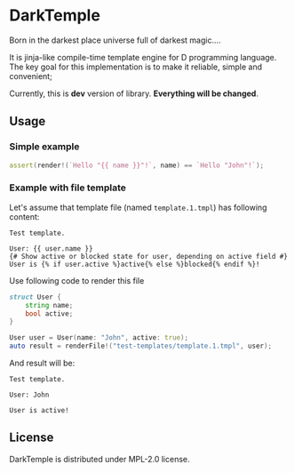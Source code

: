 # DarkTemple

Born in the darkest place universe full of darkest magic....

It is jinja-like compile-time template engine for D programming language.
The key goal for this implementation is to make it reliable, simple and convenient;

Currently, this is **dev** version of library.
**Everything will be changed**.


## Usage

### Simple example

```d
assert(render!(`Hello "{{ name }}"!`, name) == `Hello "John"!`);
```

### Example with file template

Let's assume that template file (named `template.1.tmpl`) has following content:

```
Test template.

User: {{ user.name }}
{# Show active or blocked state for user, depending on active field #}
User is {% if user.active %}active{% else %}blocked{% endif %}!
```

Use following code to render this file

```d
struct User {
    string name;
    bool active;
}

User user = User(name: "John", active: true);
auto result = renderFile!("test-templates/template.1.tmpl", user);
```

And result will be:

```
Test template.

User: John

User is active!
```

## License

DarkTemple is distributed under MPL-2.0 license.
